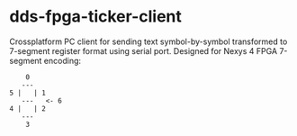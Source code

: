 # dds-fpga-ticker-client
Crossplatform PC client for sending text symbol-by-symbol transformed to 7-segment register format using serial port. Designed for Nexys 4 FPGA 7-segment encoding:
```
    0
   ---
5 |   | 1
   ---   <- 6
4 |   | 2
   ---
    3
```
